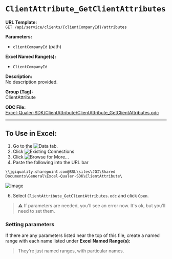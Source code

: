 # `ClientAttribute_GetClientAttributes`

**URL Template:**  
`GET /api/service/clients/{clientCompanyId}/attributes`

**Parameters:**  
- `clientCompanyId` (path)

**Excel Named Range(s):**  
- `ClientCompanyId`

**Description:**  
No description provided.

**Group (Tag):**  
ClientAttribute

**ODC File:**  
[Excel-Qualer-SDK/ClientAttribute/ClientAttribute_GetClientAttributes.odc](https://github.com/Johnson-Gage-Inspection-Inc/qualer-sdk-odc/blob/main/Excel-Qualer-SDK/ClientAttribute/ClientAttribute_GetClientAttributes.odc)

---

To Use in Excel:
---

1. Go to the ![`Data`](https://github.com/user-attachments/assets/da437a70-57b3-4c5b-bb01-4910ece19ed1)
 tab.
3. Click ![Existing Connections](https://github.com/user-attachments/assets/a2f1ed67-b2e0-4c23-ac90-68c870e60289)
4. Click ![`Browse for More...`](https://github.com/user-attachments/assets/8e698494-6865-41e7-b6fa-043aea81809a)
5. Paste the following into the URL bar
```
\\jgiquality.sharepoint.com@SSL\sites\JGI\Shared Documents\General\Excel-Qualer-SDK\ClientAttribute\
```

![image](https://github.com/user-attachments/assets/1e1a8d87-0377-446d-aaf5-d78562991db3)

6. Select `ClientAttribute_GetClientAttributes.odc` and click `Open`.

> ⚠️ If parameters are needed, you'll see an error now. It's ok, but you'll need to set them.

### Setting parameters
If there are any parameters listed near the top of this file, create a named range with each name listed under **Excel Named Range(s):**
> They're just named ranges, with particular names.
